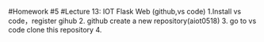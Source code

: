 #Homework #5
#Lecture 13: IOT Flask Web (github,vs code)
1.Install vs code，register gihub
2. github create a new repository(aiot0518)
3. go to vs code clone this repository
4. 
